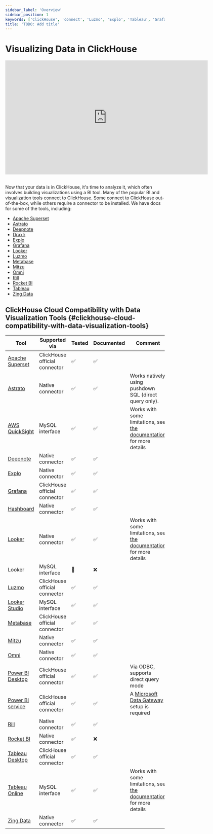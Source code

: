 ```yaml
---
sidebar_label: 'Overview'
sidebar_position: 1
keywords: ['ClickHouse', 'connect', 'Luzmo', 'Explo', 'Tableau', 'Grafana', 'Metabase', 'Mitzu', 'superset', 'Deepnote', 'Draxlr', 'RocketBI', 'Omni', 'bi', 'visualization', 'tool']
title: 'TODO: Add title'
---
```


# Visualizing Data in ClickHouse

<div class='vimeo-container'>
<iframe
   src="https://player.vimeo.com/video/754460217?h=3dcae2e1ca"
   width="640"
   height="360"
   frameborder="0"
   allow="autoplay; fullscreen; picture-in-picture"
   allowfullscreen>
</iframe>
</div>

<br/>

Now that your data is in ClickHouse, it's time to analyze it, which often involves building visualizations using a BI tool. Many of the popular BI and visualization tools connect to ClickHouse. Some connect to ClickHouse out-of-the-box, while others require a connector to be installed. We have docs for some of the tools, including:

- [Apache Superset](./superset-and-clickhouse.md)
- [Astrato](./astrato-and-clickhouse.md)
- [Deepnote](./deepnote.md)
- [Draxlr](./draxlr-and-clickhouse.md)
- [Explo](./explo-and-clickhouse.md)
- [Grafana](./grafana/index.md)
- [Looker](./looker-and-clickhouse.md)
- [Luzmo](./luzmo-and-clickhouse.md)
- [Metabase](./metabase-and-clickhouse.md)
- [Mitzu](./mitzu-and-clickhouse.md)
- [Omni](./omni-and-clickhouse.md)
- [Rill](https://docs.rilldata.com/reference/olap-engines/clickhouse)
- [Rocket BI](./rocketbi-and-clickhouse.md)
- [Tableau](./tableau/tableau-and-clickhouse.md)
- [Zing Data](./zingdata-and-clickhouse.md)

## ClickHouse Cloud Compatibility with Data Visualization Tools {#clickhouse-cloud-compatibility-with-data-visualization-tools}

| Tool                                                                    | Supported via                 | Tested | Documented | Comment                                                                                                                                 |
|-------------------------------------------------------------------------|-------------------------------|--------|------------|-----------------------------------------------------------------------------------------------------------------------------------------|
| [Apache Superset](./superset-and-clickhouse.md)      | ClickHouse official connector | ✅      | ✅          |                                                                                                                                         |
| [Astrato](./astrato-and-clickhouse.md)      | Native connector | ✅      | ✅          | Works natively using pushdown SQL (direct query only). |
| [AWS QuickSight](./quicksight-and-clickhouse.md)     | MySQL interface               | ✅      | ✅          | Works with some limitations, see [the documentation](./quicksight-and-clickhouse.md) for more details                |
| [Deepnote](./deepnote.md)                            | Native connector              | ✅      | ✅          |                                                                                                                                         |
| [Explo](./explo-and-clickhouse.md)                   | Native connector              | ✅      | ✅          |                                                                                                                                         |
| [Grafana](./grafana/index.md)                        | ClickHouse official connector | ✅      | ✅          |                                                                                                                                         |
| [Hashboard](./hashboard-and-clickhouse.md)           | Native connector              | ✅      | ✅          |                                                                                                                                         |
| [Looker](./looker-and-clickhouse.md)                 | Native connector              | ✅      | ✅          | Works with some limitations, see [the documentation](./looker-and-clickhouse.md) for more details                    |
| Looker                                                                  | MySQL interface               | 🚧     | ❌          |                                                                                                                                         |
| [Luzmo](./luzmo-and-clickhouse.md)                   | ClickHouse official connector | ✅      | ✅          |                                                                                                                                         |
| [Looker Studio](./looker-studio-and-clickhouse.md)   | MySQL interface               | ✅      | ✅          |                                                                                                                                         |
| [Metabase](./metabase-and-clickhouse.md)             | ClickHouse official connector | ✅      | ✅          |                                                                                                        
| [Mitzu](./mitzu-and-clickhouse.md)                   |  Native connector | ✅      | ✅          |                                                                                                                                         |
| [Omni](./omni-and-clickhouse.md)                     | Native connector              | ✅      | ✅          |                                                                                                                                         |
| [Power BI Desktop](./powerbi-and-clickhouse.md)      | ClickHouse official connector | ✅      | ✅          | Via ODBC, supports direct query mode                                                                                                    |
| [Power BI service](/integrations/powerbi#power-bi-service)                                                    | ClickHouse official connector | ✅    | ✅          | A [Microsoft Data Gateway](https://learn.microsoft.com/en-us/power-bi/connect-data/service-gateway-custom-connectors) setup is required |
| [Rill](https://docs.rilldata.com/reference/olap-engines/clickhouse)     | Native connector              | ✅      | ✅          |        
| [Rocket BI](./rocketbi-and-clickhouse.md)            | Native connector              | ✅      | ❌          |                                                                                                                                         |
| [Tableau Desktop](./tableau/tableau-and-clickhouse.md)       | ClickHouse official connector | ✅      | ✅          |                                                                                                               |
| [Tableau Online](./tableau/tableau-online-and-clickhouse.md) | MySQL interface               | ✅      | ✅          | Works with some limitations, see [the documentation](./tableau/tableau-online-and-clickhouse.md) for more details            |
| [Zing Data](./zingdata-and-clickhouse.md)            | Native connector              | ✅      | ✅          |                                                                                                                                         |
